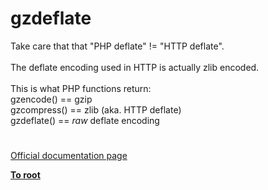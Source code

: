 # gzdeflate



Take care that that "PHP deflate" != "HTTP deflate".<br><br>The deflate encoding used in HTTP is actually zlib encoded.<br><br>This is what PHP functions return:<br>gzencode() == gzip<br>gzcompress() == zlib (aka. HTTP deflate)<br>gzdeflate()  == *raw* deflate encoding  

#

[Official documentation page](https://www.php.net/manual/en/function.gzdeflate.php)

**[To root](/README.md)**